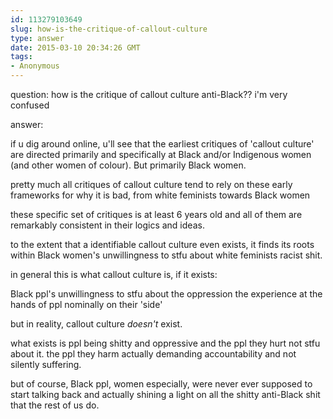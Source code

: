```yaml
---
id: 113279103649
slug: how-is-the-critique-of-callout-culture
type: answer
date: 2015-03-10 20:34:26 GMT
tags:
- Anonymous
---
```

question: how is the critique of callout culture anti-Black?? i'm very confused

answer: <p>if u dig around online, u'll see that the earliest critiques of 'callout culture' are directed primarily and specifically at Black and/or Indigenous women (and other women of colour). But primarily Black women.&nbsp;</p><p>pretty much all critiques of callout culture tend to rely on these early frameworks for why it is bad, from white feminists towards Black women</p><p>these specific set of critiques is at least 6 years old and all of them are remarkably consistent in their logics and ideas.&nbsp;</p><p>to the extent that a identifiable callout culture even exists, it finds its roots within Black women's unwillingness to stfu about white feminists racist shit.&nbsp;</p><p>in general this is what callout culture is, if it exists:</p><p>Black ppl's unwillingness to stfu about the oppression the experience at the hands of ppl nominally on their 'side'</p><p>but in reality, callout culture _doesn't_ exist.&nbsp;</p><p>what exists is ppl being shitty and oppressive and the ppl they hurt not stfu about it. the ppl they harm actually demanding accountability and not silently suffering.&nbsp;</p><p>but of course, Black ppl, women especially, were never ever supposed to start talking back and actually shining a light on all the shitty anti-Black shit that the rest of us do.</p>